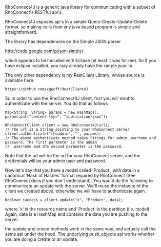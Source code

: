 RhoConnect4J is a generic java library for communicating with a subset of RhoConnect's RESTful api's.

RhoConnect4J exposes api's in a simple Query-Create-Update-Delete format, so making calls from any java based program is simple and straightforward.

The library has dependencies on the Simple JSON parser

http://code.google.com/p/json-simple/

which appears to be included with Eclipse (at least it was for me).  So if you have eclipse installed, you may already have the simple json lib.

The only other dependency is my RestClient Library, whose source is available here:

    https://github.com/xgeoff/RestClient4J

So in order to use the RhoConnect4J client, first you will want to authenticate with the server. You do that as follows
    
    Map<String, String> params = new HashMap();
    params.put("content-type", "application/json");

    RhoConnectClient client = new RhoConnect4J(url);
    // The url is a String pointing to your RhoConnect Server
    client.authenticate("rhoadmin", "", params);
    // The above authenticate method takes Strings for admin username and password. The first parameter is the admin
    //  username and the second parameter is the password.

Note that the url will be the url for your RhoConnect server, and the credentials will be your admin user and password.

Now let's say that you have a model called 'Product', with data in a canonical 'Hash of Hashes' format required by RhoConnect (See RhoConnect docs if you don't understand).  You would do the following to communicate an update with the server. We'll reuse the instance of the client we created above, otherwise we will have to authenticate again.

    boolean success = client.update("x", "Product", data);

where 'x' is the resource name and 'Product' is the partition (i.e. model).  Again, data is a HashMap and contains the data you are pushing to the server.

the update and create methods work in the same way, and actually call the same api under the hood.  The underlying push_objects api works whether you are doing a create or an update.


    
